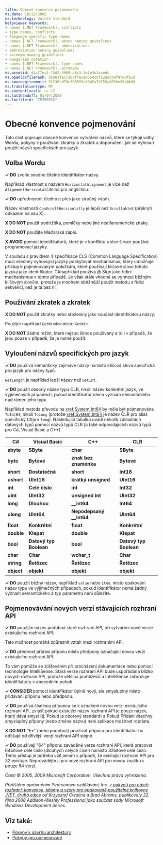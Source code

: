 ```yaml
---
title: Obecné konvence pojmenování
ms.date: 10/22/2008
ms.technology: dotnet-standard
helpviewer_keywords:
- names [.NET Framework], conflicts
- type names, conflicts
- language-specific type names
- names [.NET Framework], about naming guidelines
- names [.NET Framework], abbreviations
- abbreviation naming guidelines
- acronym naming guidelines
- Hungarian notation
- names [.NET Framework], type names
- names [.NET Framework], acronyms
ms.assetid: d3a77ea1-75d2-4969-a8c3-3e1e3e1aaedc
ms.openlocfilehash: d1b01fac7368ffeceb554c6f12aecb8f8760fa1d
ms.sourcegitcommit: 5f236cd78cf09593c8945a7d753e0850e96a0b80
ms.translationtype: MT
ms.contentlocale: cs-CZ
ms.lasthandoff: 01/07/2020
ms.locfileid: "75709332"
---
```

# <a name="general-naming-conventions"></a>Obecné konvence pojmenování
Tato část popisuje obecné konvence vytváření názvů, které se týkají volby Wordu, pokyny k používání zkratky a zkratek a doporučení, jak se vyhnout použití názvů specifických pro jazyk.  
  
## <a name="word-choice"></a>Volba Wordu  
 **✓ DO** zvolte snadno čitelné identifikátor názvy.  
  
 Například vlastnost s názvem `HorizontalAlignment` je více než `AlignmentHorizontal`čitelná pro angličtinu.  
  
 **✓ DO** upřednostnit čitelnost přes jako stručný výtah.  
  
 Název vlastnosti `CanScrollHorizontally` je lepší než `ScrollableX` (překrytí odkazem na osu X).  
  
 **X DO NOT** použít podtržítka, pomlčky nebo jiné nealfanumerické znaky.  
  
 **X DO NOT** použijte Maďarská zápis.  
  
 **X AVOID** pomocí identifikátorů, které je v konfliktu s slov široce používá programovací jazyky.  
  
 V souladu s pravidlem 4 specifikace CLS (Common Language Specification) musí všechny vyhovující jazyky poskytovat mechanismus, který umožňuje přístup k pojmenovaným položkám, které používají klíčové slovo tohoto jazyka jako identifikátor. C#například používá @ Sign jako řídicí mechanismus v tomto případě. Je však stále vhodné se vyhnout běžným klíčovým slovům, protože je mnohem obtížnější použít metodu s řídicí sekvencí, než je ta bez ní.  
  
## <a name="using-abbreviations-and-acronyms"></a>Používání zkratek a zkratek  
 **X DO NOT** použít zkratky nebo staženiny jako součást identifikátoru názvy.  
  
 Použijte například `GetWindow` místo `GetWin`.  
  
 **X DO NOT** žádné režim, které nejsou široce používaný a to i v případě, že jsou pouze v případě, že je nutné použít.  
  
## <a name="avoiding-language-specific-names"></a>Vyloučení názvů specifických pro jazyk  
 **✓ DO** používá sémanticky zajímavé názvy namísto klíčová slova specifická pro jazyk pro názvy typů.  
  
 `GetLength` je například lepší název než `GetInt`.  
  
 **✓ DO** použít obecný název typu CLR, nikoli název konkrétní jazyk, ve výjimečných případech, pokud identifikátor nemá význam sémantického nad rámec jeho typu.  
  
 Například metoda převodu na <xref:System.Int64> by měla být pojmenována `ToInt64`, nikoli `ToLong` (protože <xref:System.Int64> je název CLR pro alias specifický C#pro `long`). Následující tabulka uvádí několik základních datových typů pomocí názvů typů CLR (a také odpovídajících názvů typů pro C#, Visual Basic a C++).  
  
|C#|Visual Basic|C++|CLR|  
|---------|------------------|-----------|---------|  
|**sbyte**|**SByte**|**char**|**SByte**|  
|**byte**|**Bytové**|**znak bez znaménka**|**Bytové**|  
|**short**|**Dostatečná**|**short**|**Int16**|  
|**ushort**|**UInt16**|**krátký unsigned**|**UInt16**|  
|**int**|**Celé číslo**|**int**|**Int32**|  
|**uint**|**UInt32**|**unsigned int**|**UInt32**|  
|**long**|**Dlouhou**|**__int64**|**Int64**|  
|**ulong**|**UInt64**|**Nepodepsaný __int64**|**UInt64**|  
|**float**|**Konkrétní**|**float**|**Konkrétní**|  
|**double**|**Klepat**|**double**|**Klepat**|  
|**bool**|**Datový typ Boolean**|**bool**|**Datový typ Boolean**|  
|**char**|**Char**|**wchar_t**|**Char**|  
|**string**|**Řetězec**|**Řetězec**|**Řetězec**|  
|**object**|**objekt**|**objekt**|**objekt**|  
  
 **✓ DO** použít běžný název, například `value` nebo `item`, místo opakování název typu ve výjimečných případech, pokud identifikátor nemá žádný význam sémantického a typ parametru není důležité.  
  
## <a name="naming-new-versions-of-existing-apis"></a>Pojmenovávání nových verzí stávajících rozhraní API  
 **✓ DO** použijte název podobná staré rozhraní API, při vytváření nové verze existujícího rozhraní API.  
  
 Tato možnost pomáhá zdůraznit vztah mezi rozhraními API.  
  
 **✓ DO** přednost přidání příponu místo předpony označující novou verzi existujícího rozhraní API.  
  
 To vám pomůže se zjišťováním při procházení dokumentace nebo pomocí technologie IntelliSense. Stará verze rozhraní API bude uspořádána blízko nových rozhraní API, protože většina prohlížečů a IntelliSense zobrazuje identifikátory v abecedním pořadí.  
  
 **✓ CONSIDER** pomocí identifikátor úplně nový, ale smysluplný místo přidávání příponu nebo předponu.  
  
 **✓ DO** používá číselnou příponou se k označení novou verzi existujícího rozhraní API, zvlášť pokud existující název rozhraní API je pouze název, který dává smysl (tj. Pokud je oborový standard) a Pokud Přidání všechny smysluplný přípony (nebo změna názvu) není aplikace možnost ropriate.  
  
 **X DO NOT** "Ex" (nebo podobná) používat příponu pro identifikátor ho odlišuje od dřívější verzi rozhraní API stejné.  
  
 **✓ DO** používají "64" příponu zaváděné verze rozhraní API, která pracovat 64bitové celé číslo (dlouhých celých čísel) namísto 32bitové celé číslo. Tento přístup je potřeba vzít jenom v případě, že existující rozhraní API pro 32 existuje. Neprovádějte ji pro nové rozhraní API pro novou značku s pouze 64 verzí.  
  
 *Části © 2005, 2009 Microsoft Corporation. Všechna práva vyhrazena.*  
  
 *Přetištěno oprávněním Pearsonova vzdělávání, Inc. z [pokynů pro návrh rozhraní: konvence, idiomy a vzory pro opakovaně použitelné knihovny .NET, druhá edice](https://www.informit.com/store/framework-design-guidelines-conventions-idioms-and-9780321545619) od Krzysztof Cwalina a Brad Abrams, publikovaly 22. října 2008 Addison-Wesley Professional jako součást sady Microsoft Windows Development Series.*  
  
## <a name="see-also"></a>Viz také:

- [Pokyny k návrhu architektury](../../../docs/standard/design-guidelines/index.md)
- [Pokyny pro pojmenování](../../../docs/standard/design-guidelines/naming-guidelines.md)
